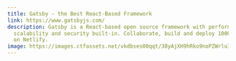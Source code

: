 ```yaml
---
title: Gatsby - the Best React-Based Framework
link: https://www.gatsbyjs.com/
description: Gatsby is a React-based open source framework with performance,
  scalability and security built-in. Collaborate, build and deploy 1000x faster
  on Netlify.
image: https://images.ctfassets.net/vkdbses00qqt/38yAjXH9hRko9noPZWrluI/4d1988b4b07acfab9ce93a87407930bd/Frame_3__2_.png
---
```

